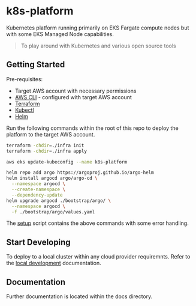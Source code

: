 # k8s-platform

Kubernetes platform running primarily on EKS Fargate compute nodes but with some EKS Managed Node capabilities.

> To play around with Kubernetes and various open source tools

## Getting Started

Pre-requisites:

- Target AWS account with necessary permissions
- [AWS CLI](https://docs.aws.amazon.com/cli/latest/userguide/install-cliv2.html) - configured with target AWS account
- [Terraform](https://learn.hashicorp.com/tutorials/terraform/install-cli)
- [Kubectl](https://kubernetes.io/docs/tasks/tools/install-kubectl/)
- [Helm](https://helm.sh/docs/intro/install/)

Run the following commands within the root of this repo to deploy the platform to the target AWS account.

```bash
terraform -chdir=./infra init
terraform -chdir=./infra apply

aws eks update-kubeconfig --name k8s-platform

helm repo add argo https://argoproj.github.io/argo-helm
helm install argocd argo/argo-cd \
  --namespace argocd \
  --create-namespace \
  --dependency-update
helm upgrade argocd ./bootstrap/argo/ \
  --namespace argocd \
  -f ./bootstrap/argo/values.yaml
```

The [setup](setup) script contains the above commands with some error handling.

## Start Developing

To deploy to a local cluster within any cloud provider requiremnts. Refer to the [local development](docs/local-development.md) documentation.

## Documentation

Further documentation is located within the docs directory.

